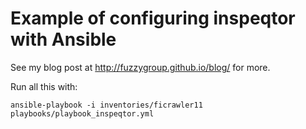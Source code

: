 # Example of configuring inspeqtor with Ansible

See my blog post at http://fuzzygroup.github.io/blog/ for more.

Run all this with:

    ansible-playbook -i inventories/ficrawler11 playbooks/playbook_inspeqtor.yml